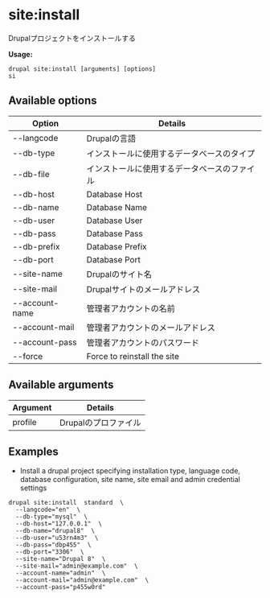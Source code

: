 # site:install
Drupalプロジェクトをインストールする

**Usage:**
```
drupal site:install [arguments] [options]
si
```

## Available options
Option | Details
-------|-------------
--langcode | Drupalの言語
--db-type | インストールに使用するデータベースのタイプ
--db-file | インストールに使用するデータベースのファイル
--db-host | Database Host
--db-name | Database Name
--db-user | Database User
--db-pass | Database Pass
--db-prefix | Database Prefix
--db-port | Database Port
--site-name | Drupalのサイト名
--site-mail | Drupalサイトのメールアドレス
--account-name | 管理者アカウントの名前
--account-mail | 管理者アカウントのメールアドレス
--account-pass | 管理者アカウントのパスワード
--force | Force to reinstall the site

## Available arguments
Argument | Details
---------|-------------
profile | Drupalのプロファイル

## Examples
* Install a drupal project specifying installation type, language code, database configuration, site name, site email and admin credential settings
```
drupal site:install  standard  \
  --langcode="en"  \
  --db-type="mysql"  \
  --db-host="127.0.0.1"  \
  --db-name="drupal8"  \
  --db-user="u53rn4m3"  \
  --db-pass="dbp455"  \
  --db-port="3306"  \
  --site-name="Drupal 8"  \
  --site-mail="admin@example.com"  \
  --account-name="admin"  \
  --account-mail="admin@example.com"  \
  --account-pass="p455w0rd"
```
